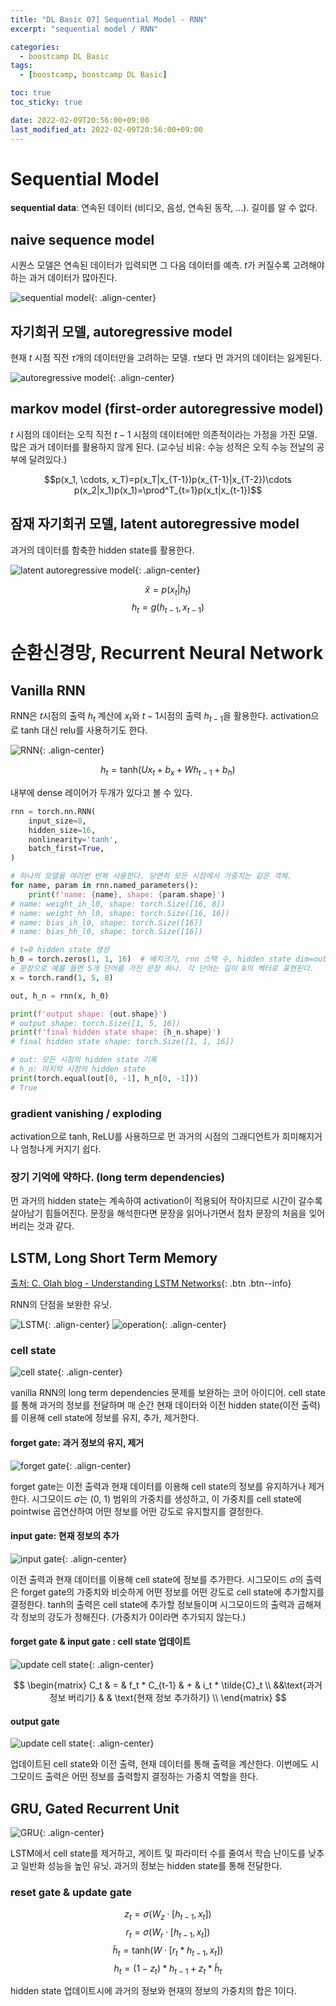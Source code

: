 ```yaml
---
title: "DL Basic 07] Sequential Model - RNN"
excerpt: "sequential model / RNN"

categories:
  - boostcamp DL Basic
tags:
  - [boostcamp, boostcamp DL Basic]

toc: true
toc_sticky: true

date: 2022-02-09T20:56:00+09:00
last_modified_at: 2022-02-09T20:56:00+09:00
---
```


# Sequential Model

**sequential data**: 연속된 데이터 (비디오, 음성, 연속된 동작, ...). 길이를 알 수 없다.

## naive sequence model

시퀀스 모델은 연속된 데이터가 입력되면 그 다음 데이터를 예측. $t$가 커질수록 고려해야하는 과거 데이터가 많아진다.

![sequential model](/assets/images/post/220209/boostcamp-DL-Basic-07/sequence_model.png){: .align-center}

## 자기회귀 모델, autoregressive model

현재 $t$ 시점 직전 $\tau$개의 데이터만을 고려하는 모델. $\tau$보다 먼 과거의 데이터는 잃게된다.

![autoregressive model](/assets/images/post/220209/boostcamp-DL-Basic-07/autoregressive.png){: .align-center}

## markov model (first-order autoregressive model)

$t$ 시점의 데이터는 오직 직전 $t-1$ 시점의 데이터에만 의존적이라는 가정을 가진 모델. 많은 과거 데이터를 활용하지 않게 된다. (교수님 비유: 수능 성적은 오직 수능 전날의 공부에 달려있다.)

$$p(x_1, \cdots, x_T)=p(x_T|x_{T-1})p(x_{T-1}|x_{T-2})\cdots p(x_2|x_1)p(x_1)=\prod^T_{t=1}p(x_t|x_{t-1})$$

## 잠재 자기회귀 모델, latent autoregressive model

과거의 데이터를 함축한 hidden state를 활용한다.

![latent autoregressive model](/assets/images/post/220209/boostcamp-DL-Basic-07/latent_autoregressive.png){: .align-center}

$$\hat{x}=p(x_t|h_t)$$
$$h_t=g(h_{t-1}, x_{t-1})$$

# 순환신경망, Recurrent Neural Network

## Vanilla RNN

RNN은 $t$시점의 출력 $h_t$ 계산에 $x_t$와 $t-1$시점의 출력 $h_{t-1}$을 활용한다.
activation으로 tanh 대신 relu를 사용하기도 한다.

![RNN](/assets/images/post/220209/boostcamp-DL-Basic-07/RNN.png){: .align-center}

$$h_t = \text{tanh}(Ux_t + b_{x}+Wh_{t-1}+b_{h})$$

내부에 dense 레이어가 두개가 있다고 볼 수 있다.

```python
rnn = torch.nn.RNN(
    input_size=8,
    hidden_size=16,
    nonlinearity='tanh',
    batch_first=True,
)

# 하나의 모델을 여러번 반복 사용한다. 당연히 모든 시점에서 가중치는 같은 객체.
for name, param in rnn.named_parameters():
    print(f'name: {name}, shape: {param.shape}')
# name: weight_ih_l0, shape: torch.Size([16, 8])
# name: weight_hh_l0, shape: torch.Size([16, 16])
# name: bias_ih_l0, shape: torch.Size([16])
# name: bias_hh_l0, shape: torch.Size([16])

# t=0 hidden state 생성
h_0 = torch.zeros(1, 1, 16)  # 배치크기, rnn 스택 수, hidden state dim=output dim
# 문장으로 예를 들면 5개 단어를 가진 문장 하나. 각 단어는 길이 8의 벡터로 표현된다.
x = torch.rand(1, 5, 8)

out, h_n = rnn(x, h_0)

print(f'output shape: {out.shape}')
# output shape: torch.Size([1, 5, 16])
print(f'final hidden state shape: {h_n.shape}')
# final hidden state shape: torch.Size([1, 1, 16])

# out: 모든 시점의 hidden state 기록
# h_n: 마지막 시점의 hidden state
print(torch.equal(out[0, -1], h_n[0, -1]))
# True
```

### gradient vanishing / exploding

activation으로 tanh, ReLU를 사용하므로 먼 과거의 시점의 그래디언트가 희미해지거나 엄청나게 커지기 쉽다.

### 장기 기억에 약하다. (long term dependencies)

먼 과거의 hidden state는 계속하여 activation이 적용되어 작아지므로 시간이 갈수록 살아남기 힘들어진다. 문장을 해석한다면 문장을 읽어나가면서 점차 문장의 처음을 잊어버리는 것과 같다.

## LSTM, Long Short Term Memory

[출처: C. Olah blog - Understanding LSTM Networks](https://colah.github.io/posts/2015-08-Understanding-LSTMs/){: .btn .btn--info}

RNN의 단점을 보완한 유닛.

![LSTM](https://colah.github.io/posts/2015-08-Understanding-LSTMs/img/LSTM3-chain.png){: .align-center}
![operation](https://colah.github.io/posts/2015-08-Understanding-LSTMs/img/LSTM2-notation.png){: .align-center}

### cell state

![cell state](https://colah.github.io/posts/2015-08-Understanding-LSTMs/img/LSTM3-C-line.png){: .align-center}

vanilla RNN의 long term dependencies 문제를 보완하는 코어 아이디어. cell state를 통해 과거의 정보를 전달하며 매 순간 현재 데이터와 이전 hidden state(이전 출력)를 이용해 cell state에 정보를 유지, 추가, 제거한다.

#### forget gate: 과거 정보의 유지, 제거

![forget gate](https://colah.github.io/posts/2015-08-Understanding-LSTMs/img/LSTM3-focus-f.png){: .align-center}

forget gate는 이전 출력과 현재 데이터를 이용해 cell state의 정보를 유지하거나 제거한다. 시그모이드 $\sigma$는 (0, 1) 범위의 가중치를 생성하고, 이 가중치를 cell state에 pointwise 곱연산하여 어떤 정보를 어떤 강도로 유지할지를 결정한다.

#### input gate: 현재 정보의 추가

![input gate](https://colah.github.io/posts/2015-08-Understanding-LSTMs/img/LSTM3-focus-i.png){: .align-center}

이전 출력과 현재 데이터를 이용해 cell state에 정보를 추가한다. 시그모이드 $\sigma$의 출력은 forget gate의 가중치와 비슷하게 어떤 정보를 어떤 강도로 cell state에 추가할지를 결정한다. tanh의 출력은 cell state에 추가할 정보들이며 시그모이드의 출력과 곱해져 각 정보의 강도가 정해진다. (가중치가 0이라면 추가되지 않는다.)

#### forget gate & input gate : cell state 업데이트

![update cell state](https://colah.github.io/posts/2015-08-Understanding-LSTMs/img/LSTM3-focus-C.png){: .align-center}

$$
\begin{matrix}
C_t & = & f_t * C_{t-1} & + & i_t * \tilde{C}_t \\
&&\text{과거 정보 버리기} & & \text{현재 정보 추가하기} \\
\end{matrix}
$$

#### output gate

![update cell state](https://colah.github.io/posts/2015-08-Understanding-LSTMs/img/LSTM3-focus-o.png){: .align-center}

업데이트된 cell state와 이전 출력, 현재 데이터를 통해 출력을 계산한다. 이번에도 시그모이드 출력은 어떤 정보를 출력할지 결정하는 가중치 역할을 한다.

## GRU, Gated Recurrent Unit

![GRU](/assets/images/post/220209/boostcamp-DL-Basic-07/GRU.png){: .align-center}

LSTM에서 cell state를 제거하고, 게이트 및 파라미터 수를 줄여서 학습 난이도를 낮추고 일반화 성능을 높인 유닛. 과거의 정보는 hidden state를 통해 전달한다.

### reset gate & update gate

$$z_t=\sigma(W_z\cdot[h_{t-1}, x_t])$$
$$r_t=\sigma(W_r\cdot[h_{t-1}, x_t])$$
$$\tilde{h}_t=\text{tanh}(W\cdot[r_t*h_{t-1},x_t])$$
$$h_t=(1-z_t)*h_{t-1}+z_t*\tilde{h}_t$$

hidden state 업데이트시에 과거의 정보와 현재의 정보의 가중치의 합은 1이다.
